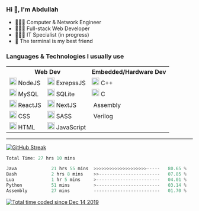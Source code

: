 <h3>Hi 👋, I'm Abdullah</h3>

- 👷🏼‍♂️ Computer & Network Engineer
- 👨🏻‍💻 Full-stack Web Developer
- 👨🏻‍💻 IT Specialist (in progress)
- 🖤 The terminal is my best friend

<h3>Languages & Technologies I usually use</h3>

<table>
  <tr>
    <th colspan=2>Web Dev</th>
    <th>Embedded/Hardware Dev</th>
  </tr>
  <!-------------------------------------------  
  |    First Row  
  -------------------------------------------->
  <tr>
    <td>
      <span><img height="20" src="https://www.vectorlogo.zone/logos/nodejs/nodejs-icon.svg" /> NodeJS</span>
    </td>
    <td>
      <span><img height="20" src="https://www.vectorlogo.zone/logos/expressjs/expressjs-icon.svg" />  ExrepssJS</span>
    </td>
    <td>
      <span><img height="20" src="https://cdn.worldvectorlogo.com/logos/c.svg" /> C++</span>
    </td>
  </tr>
  <!-------------------------------------------  
  |    Second Row  
  -------------------------------------------->
  <tr>
    <td>
      <span><img height="20" src="https://www.vectorlogo.zone/logos/mysql/mysql-icon.svg" /> MySQL</span>     </td>
    <td>
      <span><img height="20" src="https://www.vectorlogo.zone/logos/sqlite/sqlite-icon.svg" /> SQLite</span>
    </td>
    <td>
      <span><img height="20" src="https://cdn.worldvectorlogo.com/logos/c-1.svg" /> C</span>
    </td>
  </tr>
  <!-------------------------------------------  
  |    Third Row  
  -------------------------------------------->
  <tr>
    <td>
      <span><img height="20" src="https://www.vectorlogo.zone/logos/reactjs/reactjs-icon.svg" /> ReactJS</span>
    </td>
    <td>
      <span><img height="20" src="https://cdn.worldvectorlogo.com/logos/next-js.svg" /> NextJS</span>
    </td>
    <td>
      <span><img height="20" /> Assembly</span>
    </td>
  </tr>
  <!-------------------------------------------  
  |    Fourth Row  
  -------------------------------------------->
  </tr>
  <tr>
    <td>
      <span><img height="20" src="https://www.vectorlogo.zone/logos/w3_css/w3_css-icon.svg" /> CSS</span>
    </td>
    <td>
      <span><img height="20" src="https://www.vectorlogo.zone/logos/sass-lang/sass-lang-icon.svg" /> SASS</span>
    </td>
    <td>
      <span><img height="20" /> Verilog</span>
    </td>
  </tr>
  <!-------------------------------------------  
  |    Fifth Row  
  -------------------------------------------->
  </tr>
  <tr>
    <td>
      <span><img height="20" src="https://www.vectorlogo.zone/logos/w3_html5/w3_html5-icon.svg" /> HTML</span>
    </td>
    <td>
      <span><img height="20" src="https://upload.vectorlogo.zone/logos/javascript/images/239ec8a4-163e-4792-83b6-3f6d96911757.svg" /> JavaScript</span>
    </td>
    <td></td>
  </tr>
<table>

---

[![GitHub Streak](https://streak-stats.demolab.com?user=al3bad&theme=transparent&date_format=j%20M%5B%20Y%5D)](https://git.io/streak-stats)

<!--START_SECTION:waka-->

```python
Total Time: 27 hrs 10 mins

Java             21 hrs 55 mins  >>>>>>>>>>>>>>>>>>>>-----   80.65 %
Bash             2 hrs 8 mins    >>-----------------------   07.85 %
Lua              1 hr 5 mins     >------------------------   04.01 %
Python           51 mins         >------------------------   03.14 %
Assembly         27 mins         -------------------------   01.70 %
```

<!--END_SECTION:waka-->

<p>
  <a href="https://wakatime.com/@ce2a2aac-0d6b-4d65-b864-8a4bcaf12967"><img src="https://wakatime.com/badge/user/ce2a2aac-0d6b-4d65-b864-8a4bcaf12967.svg" alt="Total time coded since Dec 14 2019" /></a>
</p>

